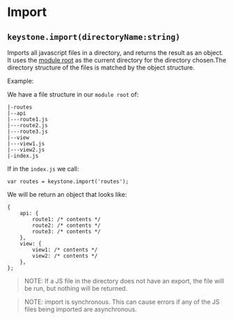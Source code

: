 # Import

## `keystone.import(directoryName:string)`

Imports all javascript files in a directory, and returns the result as an object.  It uses the [module root](/configuration/#module-root) as the current directory for the directory chosen.The directory structure of the files is matched by the object structure.

Example:

We have a file structure in our `module root` of:

```
|-routes
|--api
|---route1.js
|---route2.js
|---route3.js
|--view
|---view1.js
|---view2.js
|-index.js
```

If in the `index.js` we call:

```JS
var routes = keystone.import('routes');
```

We will be return an object that looks like:

```JS
{
    api: {
        route1: /* contents */
        route2: /* contents */
        route3: /* contents */
    },
    view: {
        view1: /* contents */
        view2: /* contents */
    },
};
```

> NOTE: If a JS file in the directory does not have an export, the file will be run, but nothing will be returned.

> NOTE: import is synchronous. This can cause errors if any of the JS files being imported are asynchronous.
